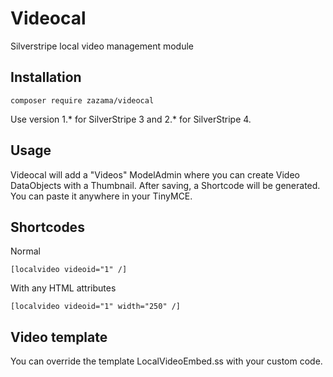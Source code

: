 # Videocal

Silverstripe local video management module 

## Installation

`composer require zazama/videocal`

Use version 1.* for SilverStripe 3 and 2.* for SilverStripe 4.

## Usage

Videocal will add a "Videos" ModelAdmin where you can create Video DataObjects with a Thumbnail.
After saving, a Shortcode will be generated. You can paste it anywhere in your TinyMCE.

## Shortcodes

Normal
```
[localvideo videoid="1" /]
```

With any HTML attributes
```
[localvideo videoid="1" width="250" /]
```

## Video template

You can override the template LocalVideoEmbed.ss with your custom code.
